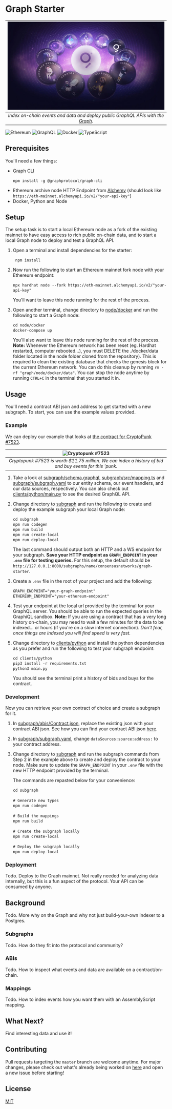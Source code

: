# Graph Starter

| ![The Graph image](assets/graph.webp) | 
|:--:| 
| *Index on-chain events and data and deploy public GraphQL APIs with the [Graph](https://thegraph.com/).* |

![Ethereum](https://img.shields.io/badge/Ethereum-3C3C3D?style=for-the-badge&logo=Ethereum&logoColor=white)
![GraphQL](https://img.shields.io/badge/-GraphQL-E10098?style=for-the-badge&logo=graphql&logoColor=white)
![Docker](https://img.shields.io/badge/docker-%230db7ed.svg?style=for-the-badge&logo=docker&logoColor=white)
![TypeScript](https://img.shields.io/badge/typescript-%23007ACC.svg?style=for-the-badge&logo=typescript&logoColor=white)

## Prerequisites

You'll need a few things:
- Graph CLI 
    ```shell
    npm install -g @graphprotocol/graph-cli
    ```
- Ethereum archive node HTTP Endpoint from [Alchemy](https://www.alchemy.com/) (should look like `https://eth-mainnet.alchemyapi.io/v2/"your-api-key"`)
- Docker, Python and Node

## Setup

The setup task is to start a local Ethereum node as a fork of the existing mainnet to have easy access to rich public on-chain data, and to start a local Graph node to deploy and test a GraphQL API.

1. Open a terminal and install dependencies for the starter:
   ```shell
    npm install
    ```

   
2. Now run the following to start an Ethereum mainnet fork node with your Ethereum endpoint:
    ```shell
    npx hardhat node --fork https://eth-mainnet.alchemyapi.io/v2/"your-api-key"
    ```
    You'll want to leave this node running for the rest of the process.

3. Open another terminal, change directory to [node/docker](node/docker) and run the following to start a Graph node:
    ```shell
    cd node/docker
    docker-compose up
    ```
    You'll also want to leave this node running for the rest of the process. **Note:** Whenever the Ethereum network has been reset (eg. Hardhat restarted, computer rebooted…), you must DELETE the ./docker/data folder located in the node folder cloned from the repository).
    This is required to clean the existing database that checks the genesis block for the current Ethereum network. You can do this cleanup by running `rm -rf "graph/node/docker/data"`. You can stop the node anytime by running `CTRL+C` in the terminal that you started it in.

## Usage

You'll need a contract ABI json and address to get started with a new subgraph. To start, you can use the example values provided.

### Example

We can deploy our example that looks at [the contract for CryptoPunk #7523](https://etherscan.io/address/0xb47e3cd837dDF8e4c57F05d70Ab865de6e193BBB#code). 

| ![Cryptopunk #7523](assets/cryptopunk.png) | 
|:--:| 
| *Cryptopunk #7523 is worth $11.75 million. We can index a history of bid and buy events for this 'punk.* |

1. Take a look at [subgraph/schema.graphql](subgraph/schema.graphql), [subgraph/src/mapping.ts](subgraph/src/mapping.ts) and [subgraph/subgraph.yaml](subgraph/subgraph.yaml) to our entity schema, our event handlers, and our data sources, respectively. You can also check out [clients/python/main.py](clients/python/main.py) to see the desired GraphQL API.  

2. Change directory to [subgraph](subgraph) and run the following to create and deploy the example subgraph your local Graph node:
    ```shell
    cd subgraph
    npm run codegen
    npm run build
    npm run create-local
    npm run deploy-local
    ```
    The last command should output both an HTTP and a WS endpoint for your subgraph. **Save your HTTP endpoint as `GRAPH_ENDPOINT`  in your `.env` file for testing queries.** For this setup, the default should be `http://127.0.0.1:8000/subgraphs/name/consensusnetworks/graph-starter`.

3. Create a `.env` file in the root of your project and add the following:
    ```shell
    GRAPH_ENDPOINT="your-graph-endpoint"
    ETHEREUM_ENDPOINT="your-ethereum-endpoint"
    ```

4. Test your endpoint at the local url provided by the terminal for your GraphQL server. You should be able to run the expected queries in the GraphiQL sandbox. 
    **Note:** If you are using a contract that has a very long history on-chain, you may need to wait a few minutes for the data to be indexed... or hours (if you're on a slow internet connection). *Don't fear, once things are indexed you will find speed is very fast.*

5. Change directory to [clients/python](clients/python) and install the python dependencies as you prefer and run the following to test your subgraph endpoint:
    ```shell
    cd clients/python
    pip3 install -r requirements.txt
    python3 main.py
    ```
    You should see the terminal print a history of bids and buys for the contract.


### Development

Now you can retrieve your own contract of choice and create a subgraph for it.

1. In [subgraph/abis/Contract.json](subgraph/abis/Contract.json), replace the existing json with your contract ABI json. See how you can find your contract ABI json [here](https://thegraph.com/docs/en/developer/create-subgraph-hosted/#getting-the-ab-is).

2. In [subgraph/subgraph.yaml](subgraph/subgraph.yaml), change `dataSources:source:address:` to your contract address.

3. Change directory to [subgraph](subgraph) and run the subgraph commands from Step 2 in the example above to create and deploy the contract to your node. Make sure to update the `GRAPH_ENDPOINT` in your `.env` file with the new HTTP endpoint provided by the terminal. 

    The commands are repasted below for your convenience:
    ```shell
    cd subgraph
    
    # Generate new types
    npm run codegen
    
    # Build the mappings
    npm run build
    
    # Create the subgraph locally
    npm run create-local
    
    # Deploy the subgraph locally
    npm run deploy-local
    ```

### Deployment

Todo. Deploy to the Graph mainnet. Not really needed for analyzing data internally, but this is a fun aspect of the protocol. Your API can be consumed by anyone.

## Background

Todo. More why on the Graph and why not just build-your-own indexer to a Postgres.

### Subgraphs

Todo. How do they fit into the protocol and community?

### ABIs

Todo. How to inspect what events and data are available on a contract/on-chain. 

### Mappings

Todo. How to index events how you want them with an AssemblyScript mapping.

## What Next?

Find interesting data and use it!

## Contributing

Pull requests targeting the `master` branch are welcome anytime. For major changes, please check out what's already being worked on [here](https://github.com/consensusnetworks/graph-starter/issues) and open a new issue before starting!

## License

[MIT](https://choosealicense.com/licenses/mit/)

   




